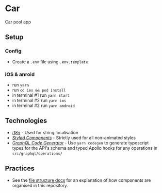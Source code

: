 # Car

Car pool app

## Setup

### Config

- Create a `.env` file using `.env.template`

### iOS & anroid

- run `yarn`
- run `cd ios && pod install`
- in terminal #1 run `yarn start`
- in terminal #2 run `yarn ios`
- in terminal #2 run `yarn android`

## Technologies

- _[i18n](https://i18njs.com/)_ - Used for string localisation
- _[Styled Components](https://styled-components.com/docs/basics)_ - Strictly used for all non-animated styles
- _[GraphQL Code Generator](https://graphql-code-generator.com/docs/plugins/typescript-react-apollo)_ - Use `yarn codegen` to generate typescript types for the API's schema and typed Apollo hooks for any operations in `src/graphql/operations/`

## Practices

- See the [file structure docs](docs/file-structure.md) for an explanation of how components are organised in this repository.
